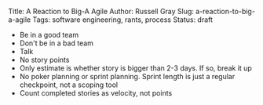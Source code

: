Title: A Reaction to Big-A Agile
Author: Russell Gray
Slug: a-reaction-to-big-a-agile
Tags: software engineering, rants, process
Status: draft

* Be in a good team
* Don't be in a bad team
* Talk
* No story points
* Only estimate is whether story is bigger than 2-3 days. If so, break it up
* No poker planning or sprint planning. Sprint length is just a regular checkpoint, not a scoping tool
* Count completed stories as velocity, not points 